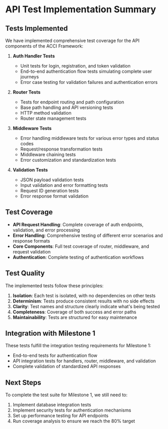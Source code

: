 # API Test Implementation Summary

## Tests Implemented

We have implemented comprehensive test coverage for the API components of the ACCI Framework:

1. **Auth Handler Tests**
   - Unit tests for login, registration, and token validation
   - End-to-end authentication flow tests simulating complete user journeys
   - Error case testing for validation failures and authentication errors

2. **Router Tests**
   - Tests for endpoint routing and path configuration
   - Base path handling and API versioning tests
   - HTTP method validation
   - Router state management tests

3. **Middleware Tests**
   - Error handling middleware tests for various error types and status codes
   - Request/response transformation tests
   - Middleware chaining tests
   - Error customization and standardization tests

4. **Validation Tests**
   - JSON payload validation tests
   - Input validation and error formatting tests
   - Request ID generation tests
   - Error response format validation

## Test Coverage

- **API Request Handling**: Complete coverage of auth endpoints, validation, and error processing
- **Error Handling**: Comprehensive testing of different error scenarios and response formats
- **Core Components**: Full test coverage of router, middleware, and request validation
- **Authentication**: Complete testing of authentication workflows

## Test Quality

The implemented tests follow these principles:

1. **Isolation**: Each test is isolated, with no dependencies on other tests
2. **Determinism**: Tests produce consistent results with no side effects
3. **Clarity**: Test names and structure clearly indicate what's being tested
4. **Completeness**: Coverage of both success and error paths
5. **Maintainability**: Tests are structured for easy maintenance

## Integration with Milestone 1

These tests fulfill the integration testing requirements for Milestone 1:
- End-to-end tests for authentication flow
- API integration tests for handlers, router, middleware, and validation
- Complete validation of standardized API responses

## Next Steps

To complete the test suite for Milestone 1, we still need to:
1. Implement database integration tests
2. Implement security tests for authentication mechanisms
3. Set up performance testing for API endpoints
4. Run coverage analysis to ensure we reach the 80% target